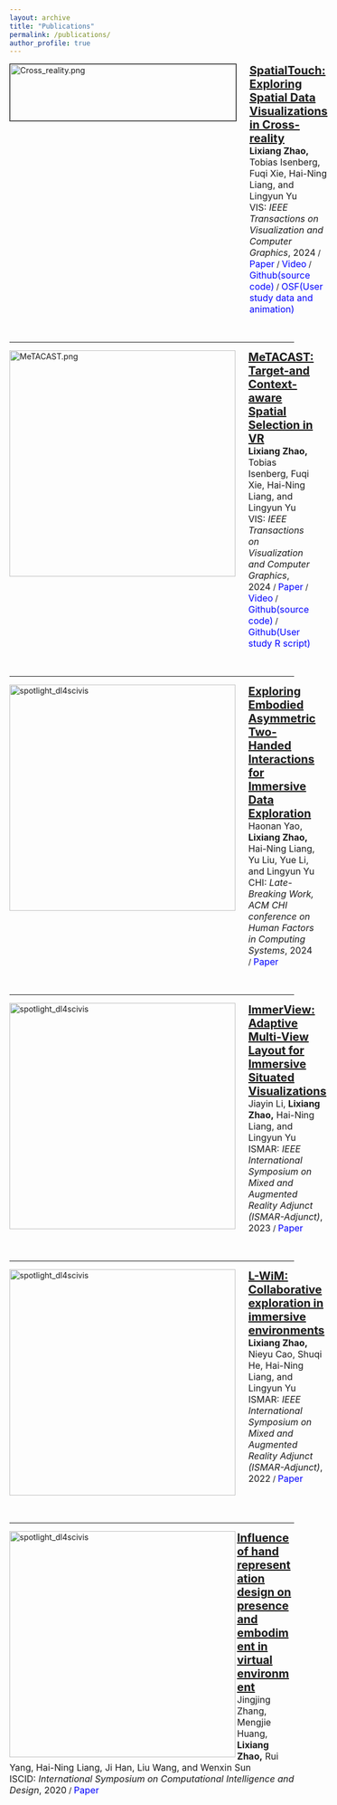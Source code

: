 ```yaml
---
layout: archive
title: "Publications"
permalink: /publications/
author_profile: true
---
```




<div class="Publications">



<html lang="en">
<head>
<meta charset="UTF-8">
<meta name="viewport" content="width=device-width, initial-scale=1.0">
<title>Document</title>
<style>
  .container {
    display: flex;
    align-items: flex-start; /* 垂直对齐方式 */
  }
  .img {
    margin-right: 20px; /* 图片与文字之间的间距 */
  }
  .text {
    max-width: 600px; /* 文字容器的最大宽度 */
  }
  .title {
    font-size: 20px;
    font-weight: bold;
  }
  .authors, .venue, .tag {
    font-size: 16px;
  }
  .tag a {
    color: blue;
    text-decoration: none;
  }
  .tag a:hover {
    text-decoration: underline;
  }
</style>
</head>
<body>
<div class="container">
  <div class="img">
    <img class="img_responsive" src="https://LixiangZhao98.github.io/assets/Publications/Figures/Cross_reality.png" style="border:1px solid black; height:100px; width:400px;" alt="Cross_reality.png" align="left">
  </div>
  <div class="text">
    <div class="title"><a name="SpatialTouch" href="https://arxiv.org/abs/2407.14833">SpatialTouch: Exploring Spatial Data Visualizations in Cross-reality</a></div> 
    <div class="authors">
      <span class="author"><b>Lixiang Zhao,</b></span>
      <span class="author">Tobias Isenberg,</span>
      <span class="author">Fuqi Xie,</span>
      <span class="author">Hai-Ning Liang, and</span>
      <span class="author">Lingyun Yu</span>
    </div>
    <div>
      <span class="venue">VIS: <i>IEEE Transactions on Visualization and Computer Graphics</i>, 2024</span> /
      <span class="tag"><a href="https://arxiv.org/abs/2407.14833">Paper</a></span> /
      <span class="tag"><a href="https://www.youtube.com/watch?v=GUXvZKqg-7s">Video</a></span> /
      <span class="tag"><a href="https://github.com/LixiangZhao98/Cross-Reality-Environment-SpatialTouch">Github(source code)</a></span> /
      <span class="tag"><a href="https://osf.io/avxr9">OSF(User study data and animation)</a></span>
    </div>
  </div>
</div>
</body>
</html>


<br>
<br>
<hr>
 
<html lang="en">
<head>
<meta charset="UTF-8">
<meta name="viewport" content="width=device-width, initial-scale=1.0">
<title>Document</title>
<style>
  .container {
    display: flex;
    align-items: flex-start; /* 垂直对齐方式 */
  }
  .img {
    margin-right: 20px; /* 图片与文字之间的间距 */
  }
  .text {
    max-width: 600px; /* 文字容器的最大宽度 */
  }
  .title {
    font-size: 20px;
    font-weight: bold;
  }
  .authors, .venue, .tag {
    font-size: 16px;
  }
  .tag a {
    color: blue;
    text-decoration: none;
  }
  .tag a:hover {
    text-decoration: underline;
  }
</style>
</head>
<body>
<div class="container">
<div class="img"><img class="img_responsive" src="https://LixiangZhao98.github.io/assets/Publications/Figures/MeTACAST.png" style="border:1px solid black height:100px;width:400px;" alt="MeTACAST.png" align="left">
</div>
  <div class="text">
    <div class="title"><a name="MeTACAST" href="https://ieeexplore.ieee.org/document/10292508/">MeTACAST: Target-and Context-aware Spatial Selection in VR</a>
    </div> 
    <div class="authors">
	    <span class="author"><b>Lixiang Zhao,</b></span>
	    <span class="author">Tobias Isenberg,</span>
	    <span class="author">Fuqi Xie,</span>
	    <span class="author">Hai-Ning Liang, and</span>
	    <span class="author">Lingyun Yu</span>
    </div>
    <div>
                  <span class="venue">VIS: <i>IEEE Transactions on Visualization and Computer Graphics</i>, 2024</span> /
                  <span class="tag"><a href="https://LixiangZhao98.github.io/assets/Publications/Papers/MeTACAST.pdf">Paper</a></span> /
	           <span class="tag"><a href="https://www.youtube.com/watch?v=R_WRfzgnOAM&t=1s">Video</a></span> /
	   	  <span class="tag"><a href="https://github.com/LixiangZhao98/MeTACAST">Github(source code)</a></span> /
	   	 <span class="tag"><a href="https://github.com/LixiangZhao98/MeTACAST-study">Github(User study R script)</a></span>
    </div>
  </div>
	</div>
</body>
</html>
	
<br>
<br>
<hr>


<html lang="en">
<head>
<meta charset="UTF-8">
<meta name="viewport" content="width=device-width, initial-scale=1.0">
<title>Document</title>
<style>
  .container {
    display: flex;
    align-items: flex-start; /* 垂直对齐方式 */
  }
  .img {
    margin-right: 20px; /* 图片与文字之间的间距 */
  }
  .text {
    max-width: 600px; /* 文字容器的最大宽度 */
  }
  .title {
    font-size: 20px;
    font-weight: bold;
  }
  .authors, .venue, .tag {
    font-size: 16px;
  }
  .tag a {
    color: blue;
    text-decoration: none;
  }
  .tag a:hover {
    text-decoration: underline;
  }
</style>
</head>
<body>
<div class="container">
  <div class="img"><img class="img_responsive" src="https://LixiangZhao98.github.io/assets/Publications/Figures/EEA.png" style="border:1px solid black height:100px;width:400px;" alt="spotlight_dl4scivis" align="left">
</div>
  <div class="text">
    <div class="title"><a name="EEA" href="https://dl.acm.org/doi/10.1145/3613905.3650777">Exploring Embodied Asymmetric Two-Handed Interactions for Immersive Data Exploration</a>
    </div> 
    <div class="authors">
	    <span class="author">Haonan Yao,</span>
	    <span class="author"><b>Lixiang Zhao,</b></span>
	    <span class="author">Hai-Ning Liang,</span>
	    <span class="author">Yu Liu,</span>
	    <span class="author">Yue Li, and</span>
	    <span class="author">Lingyun Yu</span>
    </div>
    <div>
                  <span class="venue">CHI: <i>Late-Breaking Work, ACM CHI conference on Human Factors in Computing Systems</i>, 2024</span> /
                  <span class="tag"><a href="https://LixiangZhao98.github.io/assets/Publications/Papers/EEA.pdf">Paper</a></span>
    </div>
  </div>
</div>
</body>
</html>

<br>
<br>
<hr>

<html lang="en">
<head>
<meta charset="UTF-8">
<meta name="viewport" content="width=device-width, initial-scale=1.0">
<title>Document</title>
<style>
  .container {
    display: flex;
    align-items: flex-start; /* 垂直对齐方式 */
  }
  .img {
    margin-right: 20px; /* 图片与文字之间的间距 */
  }
  .text {
    max-width: 600px; /* 文字容器的最大宽度 */
  }
  .title {
    font-size: 20px;
    font-weight: bold;
  }
  .authors, .venue, .tag {
    font-size: 16px;
  }
  .tag a {
    color: blue;
    text-decoration: none;
  }
  .tag a:hover {
    text-decoration: underline;
  }
</style>
</head>
<body>
<div class="container">
<div class="img"><img class="img_responsive" src="https://LixiangZhao98.github.io/assets/Publications/Figures/ImmerView.png" style="border:1px solid black height:100px;width:400px;" alt="spotlight_dl4scivis" align="left">
</div>
  <div class="text">
    <div class="title"><a name="ImmerView" href="https://ieeexplore.ieee.org/abstract/document/10322236">ImmerView: Adaptive Multi-View Layout for Immersive Situated Visualizations</a>
    </div> 
    <div class="authors">
	    <span class="author">Jiayin Li,</span>
	    <span class="author"><b>Lixiang Zhao,</b></span>
	    <span class="author">Hai-Ning Liang, and</span>
	    <span class="author">Lingyun Yu</span>
    </div>
    <div>
                  <span class="venue">ISMAR: <i>IEEE International Symposium on Mixed and Augmented Reality Adjunct (ISMAR-Adjunct)</i>, 2023</span> /
                  <span class="tag"><a href="https://LixiangZhao98.github.io/assets/Publications/Papers/ImmerView.pdf">Paper</a></span>
    </div>
  </div>
	</div>
</body>
</html>




<br>
<br>
<hr>



<html lang="en">
<head>
<meta charset="UTF-8">
<meta name="viewport" content="width=device-width, initial-scale=1.0">
<title>Document</title>
<style>
  .container {
    display: flex;
    align-items: flex-start; /* 垂直对齐方式 */
  }
  .img {
    margin-right: 20px; /* 图片与文字之间的间距 */
  }
  .text {
    max-width: 600px; /* 文字容器的最大宽度 */
  }
  .title {
    font-size: 20px;
    font-weight: bold;
  }
  .authors, .venue, .tag {
    font-size: 16px;
  }
  .tag a {
    color: blue;
    text-decoration: none;
  }
  .tag a:hover {
    text-decoration: underline;
  }
</style>
</head>
<body>
<div class="container">
<div class="img"><img class="img_responsive" src="https://LixiangZhao98.github.io/assets/Publications/Figures/L_Wim.png" style="border:1px solid black height:100px;width:400px;" alt="spotlight_dl4scivis" align="left">
</div>
  <div class="text">
    <div class="title"><a name="L-Wim" href="https://ieeexplore.ieee.org/abstract/document/9974567">L-WiM: Collaborative exploration in immersive environments</a>
    </div> 
    <div class="authors">
	    <span class="author"><b>Lixiang Zhao,</b></span>
	    <span class="author">Nieyu Cao,</span>
	    <span class="author">Shuqi He,</span>
	    <span class="author">Hai-Ning Liang, and</span>
	    <span class="author">Lingyun Yu</span>
    </div>
    <div>
                  <span class="venue">ISMAR: <i>IEEE International Symposium on Mixed and Augmented Reality Adjunct (ISMAR-Adjunct)</i>, 2022</span> /
                  <span class="tag"><a href="https://LixiangZhao98.github.io/assets/Publications/Papers/LWim.pdf">Paper</a></span>
    </div>
  </div>
	</div>
</body>
</html>





<br>
<br>
   <hr>
	
<div class="img"><img class="img_responsive" src="https://LixiangZhao98.github.io/assets/Publications/Figures/IHR.png" style="border:1px solid black height:100px;width:400px;" alt="spotlight_dl4scivis" align="left">
</div>
  <div class="text">
    <div class="title"><a name="IHR" href="https://ieeexplore.ieee.org/abstract/document/9325719">Influence of hand representation design on presence and embodiment in virtual environment</a>
    </div> 
    <div class="authors">
	    <span class="author">Jingjing Zhang,</span> 
	    <span class="author">Mengjie Huang,</span>
	    <span class="author"><b>Lixiang Zhao,</b></span>
     	    <span class="author">Rui Yang,</span>
	    <span class="author">Hai-Ning Liang,</span>
	    <span class="author">Ji Han,</span>
	    <span class="author">Liu Wang, and</span>
	    <span class="author">Wenxin Sun</span>
    </div>
    <div>
                  <span class="venue">ISCID: <i>International Symposium on Computational Intelligence and Design</i>, 2020</span> /
                  <span class="tag"><a href="https://LixiangZhao98.github.io/assets/Publications/Papers/IHR.pdf">Paper</a></span>
    </div>
  </div>
  
 </div>

